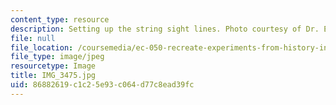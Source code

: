 ```yaml
---
content_type: resource
description: Setting up the string sight lines. Photo courtesy of Dr. Elizabeth Cavicchi.
file: null
file_location: /coursemedia/ec-050-recreate-experiments-from-history-inform-the-future-from-the-past-galileo-january-iap-2010/86882619c1c25e93c064d77c8ead39fc_IMG_3475.jpg
file_type: image/jpeg
resourcetype: Image
title: IMG_3475.jpg
uid: 86882619-c1c2-5e93-c064-d77c8ead39fc
---
```

